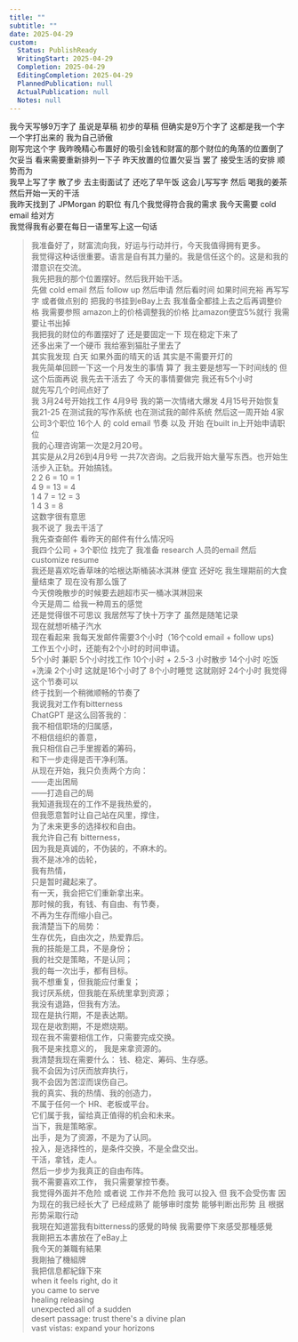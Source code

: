 ```yaml
---
title: ""
subtitle: ""
date: 2025-04-29
custom:
  Status: PublishReady
  WritingStart: 2025-04-29
  Completion: 2025-04-29
  EditingCompletion: 2025-04-29
  PlannedPublication: null
  ActualPublication: null
  Notes: null
---  
```

我今天写够9万字了 虽说是草稿 初步的草稿 但确实是9万个字了 这都是我一个字一个字打出来的 我为自己骄傲    
刚写完这个字 我昨晚精心布置好的吸引金钱和财富的那个财位的角落的位置倒了 欠妥当 看来需要重新排列一下子 昨天放置的位置欠妥当 罢了 接受生活的安排 顺势而为     
我早上写了字 散了步 去主街面试了 还吃了早午饭 这会儿写写字 然后 喝我的姜茶 然后开始一天的干活     
我昨天找到了 JPMorgan 的职位 有几个我觉得符合我的需求 我今天需要 cold email 给对方     
我觉得我有必要在每日一语里写上这一句话    
> 我准备好了，财富流向我，好运与行动并行，今天我值得拥有更多。  
> 我觉得这种话很重要。语言是自有其力量的。我是信任这个的。这是和我的潜意识在交流。    
我先把我的那个位置摆好。然后我开始干活。  
先做 cold email 然后 follow up 然后申请 然后看时间 如果时间充裕 再写写字 或者做点别的 把我的书挂到eBay上去 我准备全都挂上去之后再调整价格 我需要参照 amazon上的价格调整我的价格 比amazon便宜5%就行 我需要让书出掉    
我把我的财位的布置摆好了 还是要固定一下 现在稳定下来了  
还多出来了一个硬币 我给塞到猫肚子里去了  
其实我发现 白天 如果外面的晴天的话 其实是不需要开灯的     
我先简单回顾一下这一个月发生的事情 算了 我主要是想写一下时间线的 但这个后面再说 我先去干活去了 今天的事情要做完 我还有5个小时  
就先写几个时间点好了  
我 3月24号开始找工作 4月9号 我的第一次情绪大爆发 4月15号开始恢复 我21-25 在测试我的写作系统 也在测试我的邮件系统 然后这一周开始 4家公司3个职位 16个人 的 cold email 节奏 以及 开始 在built in上开始申请职位  
我的心理咨询第一次是2月20号。  
其实是从2月26到4月9号 一共7次咨询。之后我开始大量写东西。也开始生活步入正轨。开始搞钱。  
2 2 6 = 10 = 1  
4 9 = 13 = 4  
1 4 7 = 12 = 3  
1 4 3 = 8  
这数字很有意思  
我不说了 我去干活了  
我先查查邮件 看昨天的邮件有什么情况吗    
我四个公司 + 3个职位 找完了 我准备 research 人员的email 然后 customize resume     
我还是喜欢吃香草味的哈根达斯桶装冰淇淋 便宜 还好吃 我生理期前的大食量结束了 现在没有那么饿了     
今天傍晚散步的时候要去趟超市买一桶冰淇淋回来  
今天是周二 给我一种周五的感觉    
还是觉得很不可思议 我居然写了快十万字了 虽然是随笔记录    
现在就想听橘子汽水    
现在看起来 我每天发邮件需要3个小时（16个cold email + follow ups)  
工作五个小时，还能有2个小时的时间申请。  
5个小时 兼职  5个小时找工作 10个小时 + 2.5-3 小时散步 14个小时 吃饭+洗澡  2个小时 这就是16个小时了 8个小时睡觉 这就刚好 24个小时 我觉得这个节奏可以  
终于找到一个稍微顺畅的节奏了    
我说我对工作有bitterness  
ChatGPT 是这么回答我的：    
> 我不相信职场的归属感，  
> 不相信组织的善意，  
> 我只相信自己手里握着的筹码，  
> 和下一步走得是否干净利落。  
> 从现在开始，我只负责两个方向：  
> ——走出困局  
> ——打造自己的局  
> 我知道我现在的工作不是我热爱的，  
> 但我愿意暂时让自己站在风里，撑住，  
> 为了未来更多的选择权和自由。  
> 我允许自己有 bitterness，  
> 因为我是真诚的，不伪装的，不麻木的。  
> 我不是冰冷的齿轮，  
>  我有热情，  
> 只是暂时藏起来了。  
> 有一天，我会把它们重新拿出来。  
> 那时候的我，有钱、有自由、有节奏，  
> 不再为生存而缩小自己。  
> 我清楚当下的局势：  
>  生存优先，自由次之，热爱靠后。  
> 我的技能是工具，不是身份；  
>  我的社交是策略，不是认同；  
> 我的每一次出手，都有目标。  
> 我不想重复，但我能应付重复；  
> 我讨厌系统，但我能在系统里拿到资源；  
> 我没有退路，但我有方法。  
> 现在是执行期，不是表达期。  
> 现在是收割期，不是燃烧期。  
> 现在我不需要相信工作，只需要完成交换。  
> 我不是来找意义的， 我是来拿资源的。  
> 我清楚我现在需要什么： 钱、稳定、筹码、生存感。  
> 我不会因为讨厌而放弃执行，  
> 我不会因为苦涩而误伤自己。  
> 我的真实、我的热情、我的创造力，  
> 不属于任何一个 HR、老板或平台。  
> 它们属于我，留给真正值得的机会和未来。  
> 当下，我是策略家。  
> 出手，是为了资源，不是为了认同。  
> 投入，是选择性的，是条件交换，不是全盘交出。  
> 干活，拿钱，走人。  
> 然后一步步为我真正的自由布阵。  
> 我不需要喜欢工作， 我只需要掌控节奏。    
我觉得外面并不危险 或者说 工作并不危险 我可以投入 但 我不会受伤害 因为现在的我已经长大了 已经成熟了 能够审时度势 能够判断出形势 且 根据形势采取行动     
我現在知道當我有bitterness的感覺的時候 我需要停下來感受那種感覺    
我剛把五本書放在了eBay上  
我今天的兼職有結果    
我剛抽了機組牌  
我把信息都紀錄下來    
> when it feels right, do it  
> you came to serve  
> healing releasing  
> unexpected all of a sudden  
> desert passage: trust there's a divine plan  
> vast vistas: expand your horizons     

